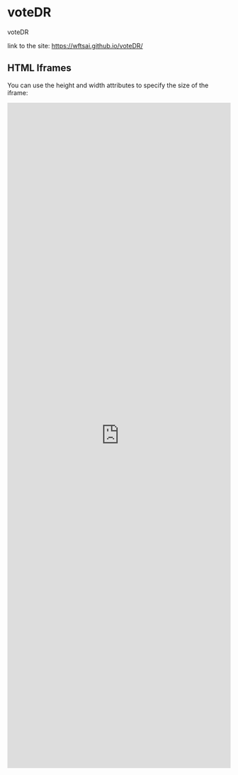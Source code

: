 # voteDR
voteDR

link to the site:  https://wftsai.github.io/voteDR/

<html>
<body>

<h2>HTML Iframes</h2>
<p>You can use the height and width attributes to specify the size of the iframe:</p>

<iframe id="GASiframe" src="https://script.google.com/macros/s/AKfycbzfbo6mGIMWtypiL12klF6Np4kRGWQjFevoIJmNFJQiMhZs_yM1/exec" frameborder="0" width="100%" height="1500px"></iframe>

</body>
</html>

